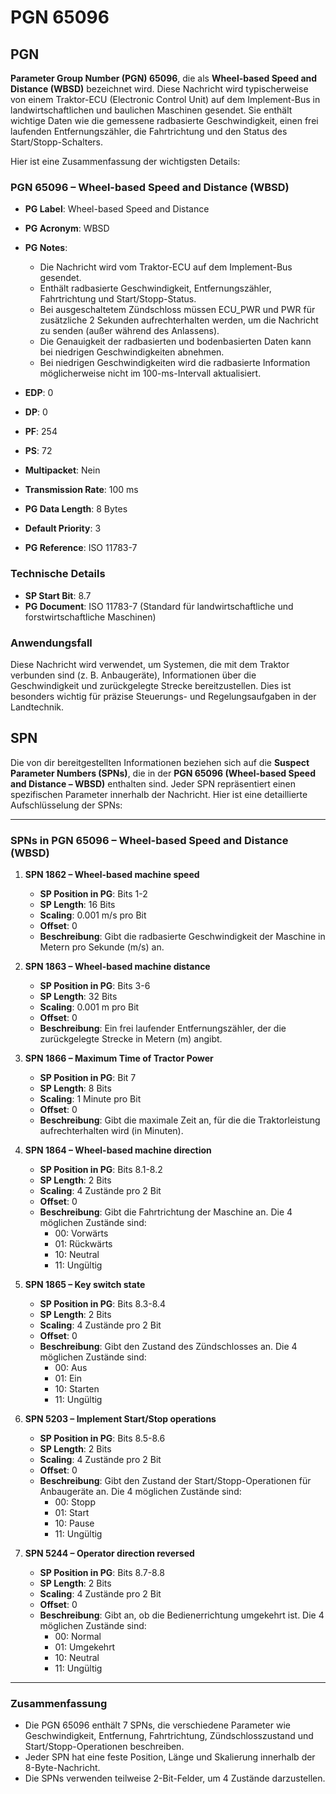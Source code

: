 # PGN 65096

## PGN

 **Parameter Group Number (PGN) 65096**, die als **Wheel-based Speed and Distance (WBSD)** bezeichnet wird. Diese Nachricht wird typischerweise von einem Traktor-ECU (Electronic Control Unit) auf dem Implement-Bus in landwirtschaftlichen und baulichen Maschinen gesendet. Sie enthält wichtige Daten wie die gemessene radbasierte Geschwindigkeit, einen frei laufenden Entfernungszähler, die Fahrtrichtung und den Status des Start/Stopp-Schalters.

Hier ist eine Zusammenfassung der wichtigsten Details:

### **PGN 65096 – Wheel-based Speed and Distance (WBSD)**
- **PG Label**: Wheel-based Speed and Distance  
- **PG Acronym**: WBSD  
- **PG Notes**:  
  - Die Nachricht wird vom Traktor-ECU auf dem Implement-Bus gesendet.  
  - Enthält radbasierte Geschwindigkeit, Entfernungszähler, Fahrtrichtung und Start/Stopp-Status.  
  - Bei ausgeschaltetem Zündschloss müssen ECU_PWR und PWR für zusätzliche 2 Sekunden aufrechterhalten werden, um die Nachricht zu senden (außer während des Anlassens).  
  - Die Genauigkeit der radbasierten und bodenbasierten Daten kann bei niedrigen Geschwindigkeiten abnehmen.  
  - Bei niedrigen Geschwindigkeiten wird die radbasierte Information möglicherweise nicht im 100-ms-Intervall aktualisiert.  

- **EDP**: 0  
- **DP**: 0  
- **PF**: 254  
- **PS**: 72  
- **Multipacket**: Nein  
- **Transmission Rate**: 100 ms  
- **PG Data Length**: 8 Bytes  
- **Default Priority**: 3  
- **PG Reference**: ISO 11783-7  

### **Technische Details**
- **SP Start Bit**: 8.7  
- **PG Document**: ISO 11783-7 (Standard für landwirtschaftliche und forstwirtschaftliche Maschinen)  

### **Anwendungsfall**
Diese Nachricht wird verwendet, um Systemen, die mit dem Traktor verbunden sind (z. B. Anbaugeräte), Informationen über die Geschwindigkeit und zurückgelegte Strecke bereitzustellen. Dies ist besonders wichtig für präzise Steuerungs- und Regelungsaufgaben in der Landtechnik.



## SPN

Die von dir bereitgestellten Informationen beziehen sich auf die **Suspect Parameter Numbers (SPNs)**, die in der **PGN 65096 (Wheel-based Speed and Distance – WBSD)** enthalten sind. Jeder SPN repräsentiert einen spezifischen Parameter innerhalb der Nachricht. Hier ist eine detaillierte Aufschlüsselung der SPNs:

---

### **SPNs in PGN 65096 – Wheel-based Speed and Distance (WBSD)**

1. **SPN 1862 – Wheel-based machine speed**  
   - **SP Position in PG**: Bits 1-2  
   - **SP Length**: 16 Bits  
   - **Scaling**: 0.001 m/s pro Bit  
   - **Offset**: 0  
   - **Beschreibung**: Gibt die radbasierte Geschwindigkeit der Maschine in Metern pro Sekunde (m/s) an.  

2. **SPN 1863 – Wheel-based machine distance**  
   - **SP Position in PG**: Bits 3-6  
   - **SP Length**: 32 Bits  
   - **Scaling**: 0.001 m pro Bit  
   - **Offset**: 0  
   - **Beschreibung**: Ein frei laufender Entfernungszähler, der die zurückgelegte Strecke in Metern (m) angibt.  

3. **SPN 1866 – Maximum Time of Tractor Power**  
   - **SP Position in PG**: Bit 7  
   - **SP Length**: 8 Bits  
   - **Scaling**: 1 Minute pro Bit  
   - **Offset**: 0  
   - **Beschreibung**: Gibt die maximale Zeit an, für die die Traktorleistung aufrechterhalten wird (in Minuten).  

4. **SPN 1864 – Wheel-based machine direction**  
   - **SP Position in PG**: Bits 8.1-8.2  
   - **SP Length**: 2 Bits  
   - **Scaling**: 4 Zustände pro 2 Bit  
   - **Offset**: 0  
   - **Beschreibung**: Gibt die Fahrtrichtung der Maschine an. Die 4 möglichen Zustände sind:  
     - 00: Vorwärts  
     - 01: Rückwärts  
     - 10: Neutral  
     - 11: Ungültig  

5. **SPN 1865 – Key switch state**  
   - **SP Position in PG**: Bits 8.3-8.4  
   - **SP Length**: 2 Bits  
   - **Scaling**: 4 Zustände pro 2 Bit  
   - **Offset**: 0  
   - **Beschreibung**: Gibt den Zustand des Zündschlosses an. Die 4 möglichen Zustände sind:  
     - 00: Aus  
     - 01: Ein  
     - 10: Starten  
     - 11: Ungültig  

6. **SPN 5203 – Implement Start/Stop operations**  
   - **SP Position in PG**: Bits 8.5-8.6  
   - **SP Length**: 2 Bits  
   - **Scaling**: 4 Zustände pro 2 Bit  
   - **Offset**: 0  
   - **Beschreibung**: Gibt den Zustand der Start/Stopp-Operationen für Anbaugeräte an. Die 4 möglichen Zustände sind:  
     - 00: Stopp  
     - 01: Start  
     - 10: Pause  
     - 11: Ungültig  

7. **SPN 5244 – Operator direction reversed**  
   - **SP Position in PG**: Bits 8.7-8.8  
   - **SP Length**: 2 Bits  
   - **Scaling**: 4 Zustände pro 2 Bit  
   - **Offset**: 0  
   - **Beschreibung**: Gibt an, ob die Bedienerrichtung umgekehrt ist. Die 4 möglichen Zustände sind:  
     - 00: Normal  
     - 01: Umgekehrt  
     - 10: Neutral  
     - 11: Ungültig  

---

### **Zusammenfassung**
- Die PGN 65096 enthält 7 SPNs, die verschiedene Parameter wie Geschwindigkeit, Entfernung, Fahrtrichtung, Zündschlosszustand und Start/Stopp-Operationen beschreiben.  
- Jeder SPN hat eine feste Position, Länge und Skalierung innerhalb der 8-Byte-Nachricht.  
- Die SPNs verwenden teilweise 2-Bit-Felder, um 4 Zustände darzustellen.  


